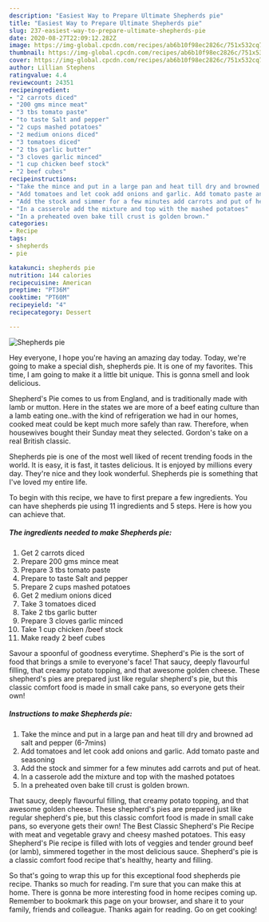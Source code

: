 ```yaml
---
description: "Easiest Way to Prepare Ultimate Shepherds pie"
title: "Easiest Way to Prepare Ultimate Shepherds pie"
slug: 237-easiest-way-to-prepare-ultimate-shepherds-pie
date: 2020-08-27T22:09:12.282Z
image: https://img-global.cpcdn.com/recipes/ab6b10f98ec2826c/751x532cq70/shepherds-pie-recipe-main-photo.jpg
thumbnail: https://img-global.cpcdn.com/recipes/ab6b10f98ec2826c/751x532cq70/shepherds-pie-recipe-main-photo.jpg
cover: https://img-global.cpcdn.com/recipes/ab6b10f98ec2826c/751x532cq70/shepherds-pie-recipe-main-photo.jpg
author: Lillian Stephens
ratingvalue: 4.4
reviewcount: 24351
recipeingredient:
- "2 carrots diced"
- "200 gms mince meat"
- "3 tbs tomato paste"
- "to taste Salt and pepper"
- "2 cups mashed potatoes"
- "2 medium onions diced"
- "3 tomatoes diced"
- "2 tbs garlic butter"
- "3 cloves garlic minced"
- "1 cup chicken beef stock"
- "2 beef cubes"
recipeinstructions:
- "Take the mince and put in a large pan and heat till dry and browned ad salt and pepper (6-7mins)"
- "Add tomatoes and let cook add onions and garlic. Add tomato paste and seasoning"
- "Add the stock and simmer for a few minutes add carrots and put of heat."
- "In a casserole add the mixture and top with the mashed potatoes"
- "In a preheated oven bake till crust is golden brown."
categories:
- Recipe
tags:
- shepherds
- pie

katakunci: shepherds pie 
nutrition: 144 calories
recipecuisine: American
preptime: "PT36M"
cooktime: "PT60M"
recipeyield: "4"
recipecategory: Dessert

---
```



![Shepherds pie](https://img-global.cpcdn.com/recipes/ab6b10f98ec2826c/751x532cq70/shepherds-pie-recipe-main-photo.jpg)

Hey everyone, I hope you're having an amazing day today. Today, we're going to make a special dish, shepherds pie. It is one of my favorites. This time, I am going to make it a little bit unique. This is gonna smell and look delicious.

Shepherd&#39;s Pie comes to us from England, and is traditionally made with lamb or mutton. Here in the states we are more of a beef eating culture than a lamb eating one..with the kind of refrigeration we had in our homes, cooked meat could be kept much more safely than raw. Therefore, when housewives bought their Sunday meat they selected. Gordon&#39;s take on a real British classic.

Shepherds pie is one of the most well liked of recent trending foods in the world. It is easy, it is fast, it tastes delicious. It is enjoyed by millions every day. They're nice and they look wonderful. Shepherds pie is something that I've loved my entire life.


To begin with this recipe, we have to first prepare a few ingredients. You can have shepherds pie using 11 ingredients and 5 steps. Here is how you can achieve that.

<!--inarticleads1-->

##### The ingredients needed to make Shepherds pie:

1. Get 2 carrots diced
1. Prepare 200 gms mince meat
1. Prepare 3 tbs tomato paste
1. Prepare to taste Salt and pepper
1. Prepare 2 cups mashed potatoes
1. Get 2 medium onions diced
1. Take 3 tomatoes diced
1. Take 2 tbs garlic butter
1. Prepare 3 cloves garlic minced
1. Take 1 cup chicken /beef stock
1. Make ready 2 beef cubes


Savour a spoonful of goodness everytime. Shepherd&#39;s Pie is the sort of food that brings a smile to everyone&#39;s face! That saucy, deeply flavourful filling, that creamy potato topping, and that awesome golden cheese. These shepherd&#39;s pies are prepared just like regular shepherd&#39;s pie, but this classic comfort food is made in small cake pans, so everyone gets their own! 

<!--inarticleads2-->

##### Instructions to make Shepherds pie:

1. Take the mince and put in a large pan and heat till dry and browned ad salt and pepper (6-7mins)
1. Add tomatoes and let cook add onions and garlic. Add tomato paste and seasoning
1. Add the stock and simmer for a few minutes add carrots and put of heat.
1. In a casserole add the mixture and top with the mashed potatoes
1. In a preheated oven bake till crust is golden brown.


That saucy, deeply flavourful filling, that creamy potato topping, and that awesome golden cheese. These shepherd&#39;s pies are prepared just like regular shepherd&#39;s pie, but this classic comfort food is made in small cake pans, so everyone gets their own! The Best Classic Shepherd&#39;s Pie Recipe with meat and vegetable gravy and cheesy mashed potatoes. This easy Shepherd&#39;s Pie recipe is filled with lots of veggies and tender ground beef (or lamb), simmered together in the most delicious sauce. Shepherd&#39;s pie is a classic comfort food recipe that&#39;s healthy, hearty and filling. 

So that's going to wrap this up for this exceptional food shepherds pie recipe. Thanks so much for reading. I'm sure that you can make this at home. There is gonna be more interesting food in home recipes coming up. Remember to bookmark this page on your browser, and share it to your family, friends and colleague. Thanks again for reading. Go on get cooking!
